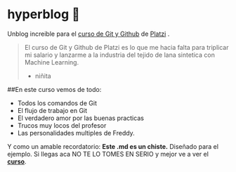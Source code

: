 # hyperblog  💚
Unblog increible para el [curso de Git y Github](https://platzi.com/cursos/git-github/ "curso de Git y Github") de [Platzi](https://platzi.com/home/ "Platzi") .
>El curso de Git y Github de Platzi es lo que me hacia falta para triplicar mi salario y lanzarme a la industria del tejido de lana sintetica con Machine Learning.
> -  niñita

##En este curso vemos de todo:
* Todos los comandos de Git
* El flujo de trabajo en Git
* El verdadero amor por las buenas practicas
* Trucos muy locos del profesor
* Las personalidades multiples de Freddy.

Y como un amable recordatorio: **Este .md es un chiste.** Diseñado para el ejemplo. Si llegas aca NO TE LO TOMES EN SERIO y mejor ve a ver el [**curso**](https://platzi.com/cursos/git-github/ " a ver el curso ").